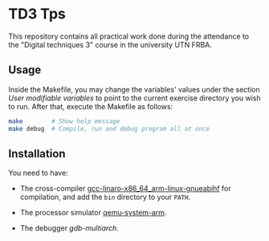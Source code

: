 # TD3 Tps

This repository contains all practical work done during the attendance to the "Digital techniques 3" course in the university UTN FRBA.

## Usage

Inside the Makefile, you may change the variables' values under the section *User modifiable variables* to point to the current exercise directory you wish to run. After that, execute the Makefile as follows:

```bash
make        # Show help message
make debug  # Compile, run and debug program all at once
```

## Installation

You need to have:

* The cross-compiler [gcc-linaro-x86_64_arm-linux-gnueabihf](https://releases.linaro.org/components/toolchain/binaries/latest-5/arm-linux-gnueabihf/) for compilation, and add the `bin` directory to your `PATH`.

* The processor simulator [qemu-system-arm](https://wiki.qemu.org/Documentation/Platforms/ARM).

* The debugger *gdb-multiarch*.
